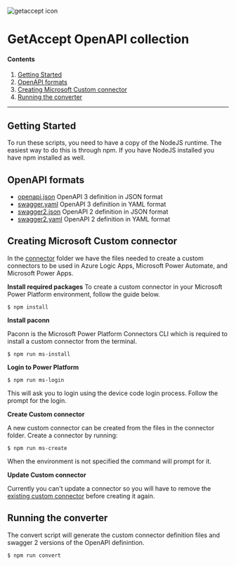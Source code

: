 ![getaccept icon](https://www.getaccept.com/hs-fs/hubfs/GetAccept_Logo_Grey_Web-1.png?width=260&name=GetAccept_Logo_Grey_Web-1.png) 

# GetAccept OpenAPI collection

#### Contents 

1. [Getting Started](#getting-started)
2. [OpenAPI formats](#openapi-formats)
3. [Creating Microsoft Custom connector](#creating-microsoft-custom-connector)
4. [Running the converter](#running-the-converter)

---

## Getting Started
To run these scripts, you need to have a copy of the NodeJS runtime. The easiest way to do this is through npm. If you have NodeJS installed you have npm installed as well.


## OpenAPI formats
* [openapi.json](openapi.json)  OpenAPI 3 definition in JSON format
* [swagger.yaml](swagger.yaml)  OpenAPI 3 definition in YAML format
* [swagger2.json](swagger2.json)  OpenAPI 2 definition in JSON format
* [swagger2.yaml](swagger2.yaml)  OpenAPI 2 definition in YAML format


## Creating Microsoft Custom connector
In the [connector](connector) folder we have the files needed to create a custom connectors to be used in Azure Logic Apps, Microsoft Power Automate, and Microsoft Power Apps.

**Install required packages**
To create a custom connector in your Microsoft Power Platform environment, follow the guide below.
```terminal
$ npm install
```

**Install paconn**

Paconn is the Microsoft Power Platform Connectors CLI which is required to install a custom connector from the terminal.
```terminal
$ npm run ms-install
```

**Login to Power Platform**

```terminal
$ npm run ms-login
```
This will ask you to login using the device code login process. Follow the prompt for the login.


**Create Custom connector**

A new custom connector can be created from the files in the connector folder. Create a connector by running:
```terminal
$ npm run ms-create
```
When the environment is not specified the command will prompt for it. 


**Update Custom connector**

Currently you can't update a connector so you will have to remove the [existing custom connector](https://us.flow.microsoft.com/manage/environments/Default/connections/custom) before creating it again.


## Running the converter

The convert script will generate the custom connector definition files and swagger 2 versions of the OpenAPI definintion.
```terminal
$ npm run convert
```

